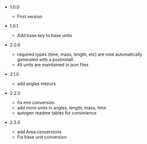 - 1.0.0
  -  First version

- 1.0.1
  -  Add base key to base units

- 2.0.0
  - required types (time, mass, length, etc) are now automatically generated with a postinstall. 
  - All units are maintained in json files

- 2.1.0
  - add angles mezurs

- 2.2.0
  - fix mm conversion
  - add more units in angles, length, mass, time
  - autogen readme tables for convinience

- 2.3.0
  - add Area conversions
  - Fix base unit conversion 
